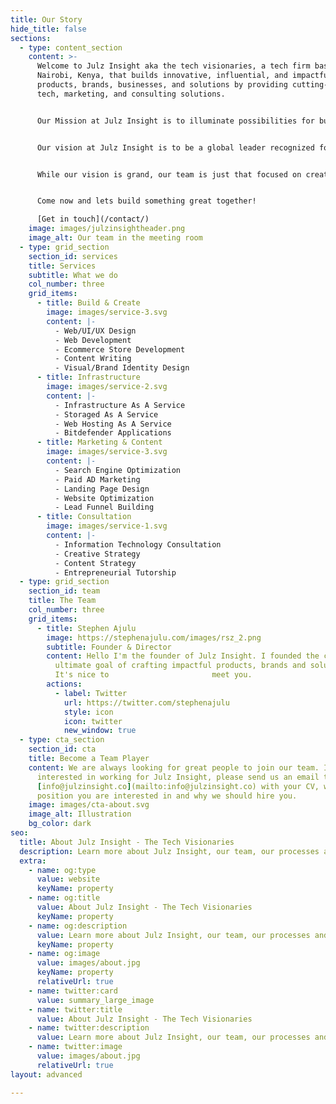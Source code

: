```yaml
---
title: Our Story
hide_title: false
sections:
  - type: content_section
    content: >-
      Welcome to Julz Insight aka the tech visionaries, a tech firm based in
      Nairobi, Kenya, that builds innovative, influential, and impactful
      products, brands, businesses, and solutions by providing cutting-edge
      tech, marketing, and consulting solutions. 


      Our Mission at Julz Insight is to illuminate possibilities for businesses, brands, and even individuals by leveraging cutting-edge technology, innovative marketing strategies, and expert consulting services. We are dedicated to empowering our clients to unlock their fullest potential and thrive in the rapidly evolving landscape of tech and marketing, never having to worry about the best tech stack, the newest marketing platform, or whether you should go cloud or go home (onpremise).


      Our vision at Julz Insight is to be a global leader recognized for our innovative spirit, unwavering commitment to our craft, and the transformative impact we bring to the world. We aspire to shape the future with our innovations and our solutions in a world where possibilities are limitless.


      While our vision is grand, our team is just that focused on creating tech-empowered businesses and a tech-empowered future. We work closely with our clients to understand their needs, wants, and challenges, and we use our expertise in technology and marketing to help you thrive. We cover and understand all facets of technology, such as cloud computing, IoT, AI, design, automation, data, blockchain, cybersecurity, and more.


      Come now and lets build something great together!

      [Get in touch](/contact/)
    image: images/julzinsightheader.png
    image_alt: Our team in the meeting room
  - type: grid_section
    section_id: services
    title: Services
    subtitle: What we do
    col_number: three
    grid_items:
      - title: Build & Create
        image: images/service-3.svg
        content: |-
          - Web/UI/UX Design
          - Web Development
          - Ecommerce Store Development
          - Content Writing
          - Visual/Brand Identity Design
      - title: Infrastructure
        image: images/service-2.svg
        content: |-
          - Infrastructure As A Service
          - Storaged As A Service
          - Web Hosting As A Service
          - Bitdefender Applications
      - title: Marketing & Content
        image: images/service-3.svg
        content: |-
          - Search Engine Optimization
          - Paid AD Marketing
          - Landing Page Design
          - Website Optimization
          - Lead Funnel Building
      - title: Consultation
        image: images/service-1.svg
        content: |-
          - Information Technology Consultation
          - Creative Strategy
          - Content Strategy
          - Entrepreneurial Tutorship
  - type: grid_section
    section_id: team
    title: The Team
    col_number: three
    grid_items:
      - title: Stephen Ajulu
        image: https://stephenajulu.com/images/rsz_2.png
        subtitle: Founder & Director
        content: Hello I'm the founder of Julz Insight. I founded the company with the
          ultimate goal of crafting impactful products, brands and solutions.
          It's nice to                       meet you.
        actions:
          - label: Twitter
            url: https://twitter.com/stephenajulu
            style: icon
            icon: twitter
            new_window: true
  - type: cta_section
    section_id: cta
    title: Become a Team Player
    content: We are always looking for great people to join our team. If you are
      interested in working for Julz Insight, please send us an email to
      [info@julzinsight.co](mailto:info@julzinsight.co) with your CV, which
      position you are interested in and why we should hire you.
    image: images/cta-about.svg
    image_alt: Illustration
    bg_color: dark
seo:
  title: About Julz Insight - The Tech Visionaries
  description: Learn more about Julz Insight, our team, our processes and more
  extra:
    - name: og:type
      value: website
      keyName: property
    - name: og:title
      value: About Julz Insight - The Tech Visionaries
      keyName: property
    - name: og:description
      value: Learn more about Julz Insight, our team, our processes and more
      keyName: property
    - name: og:image
      value: images/about.jpg
      keyName: property
      relativeUrl: true
    - name: twitter:card
      value: summary_large_image
    - name: twitter:title
      value: About Julz Insight - The Tech Visionaries
    - name: twitter:description
      value: Learn more about Julz Insight, our team, our processes and more
    - name: twitter:image
      value: images/about.jpg
      relativeUrl: true
layout: advanced

---
```


